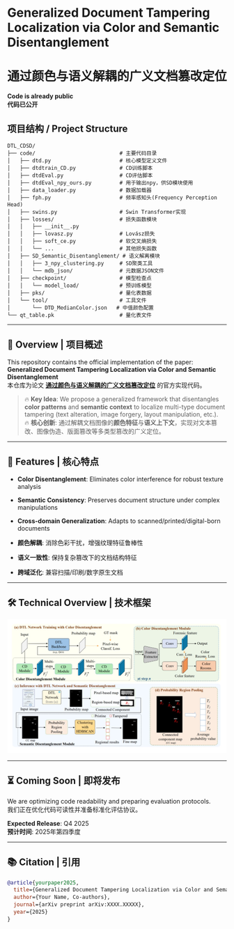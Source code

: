 # Generalized Document Tampering Localization via Color and Semantic Disentanglement  
# 通过颜色与语义解耦的广义文档篡改定位  

**Code is already public**  
**代码已公开**  

## 项目结构 / Project Structure
```
DTL_CDSD/
├── code/                           # 主要代码目录
│   ├── dtd.py                      # 核心模型定义文件
│   ├── dtdtrain_CD.py              # CD训练脚本
│   ├── dtdEval.py                  # CD评估脚本
│   ├── dtdEval_npy_ours.py         # 用于输出npy，供SD模块使用
│   ├── data_loader.py              # 数据加载器
│   ├── fph.py                      # 频率感知头(Frequency Perception Head)
│   ├── swins.py                    # Swin Transformer实现
│   ├── losses/                     # 损失函数模块
│   │   ├── __init__.py
│   │   ├── lovasz.py               # Lovász损失
│   │   ├── soft_ce.py              # 软交叉熵损失
│   │   └── ...                     # 其他损失函数
│   ├── SD_Semantic_Disentanglement/ # 语义解离模块
│   │   ├── 3_npy_clustering.py     # SD聚类工具
│   │   └── mdb_json/               # 元数据JSON文件
│   ├── checkpoint/                 # 模型检查点
│   │   └── model_load/             # 预训练模型
│   ├── pks/                        # 量化表数据
│   └── tool/                       # 工具文件
│       └── DTD_MedianColor.json   # 中值颜色配置
└── qt_table.pk                     # 量化表文件
```

---

## 📖 Overview | 项目概述  
This repository contains the official implementation of the paper:  
**Generalized Document Tampering Localization via Color and Semantic Disentanglement**  
本仓库为论文 **[通过颜色与语义解耦的广义文档篡改定位](论文链接)** 的官方实现代码。

> 🔥 **Key Idea**: We propose a generalized framework that disentangles **color patterns** and **semantic context** to localize multi-type document tampering (text alteration, image forgery, layout manipulation, etc.).  
> 🔥 **核心创新**: 通过解耦文档图像的**颜色特征**与**语义上下文**，实现对文本篡改、图像伪造、版面篡改等多类型篡改的广义定位。

---

## 🚀 Features | 核心特点  
- **Color Disentanglement**: Eliminates color interference for robust texture analysis  
- **Semantic Consistency**: Preserves document structure under complex manipulations  
- **Cross-domain Generalization**: Adapts to scanned/printed/digital-born documents  

- **颜色解耦**: 消除色彩干扰，增强纹理特征鲁棒性  
- **语义一致性**: 保持复杂篡改下的文档结构特征  
- **跨域泛化**: 兼容扫描/印刷/数字原生文档  

---

## 🛠️ Technical Overview | 技术框架  
![model](image/image.png)

---

## ⏳ Coming Soon | 即将发布  
We are optimizing code readability and preparing evaluation protocols.  
我们正在优化代码可读性并准备标准化评估协议。  

**Expected Release**: Q4 2025  
**预计时间**: 2025年第四季度  

---

## 📚 Citation | 引用  
```bibtex
@article{yourpaper2025,
  title={Generalized Document Tampering Localization via Color and Semantic Disentanglement},
  author={Your Name, Co-authors},
  journal={arXiv preprint arXiv:XXXX.XXXXX},
  year={2025}
}
